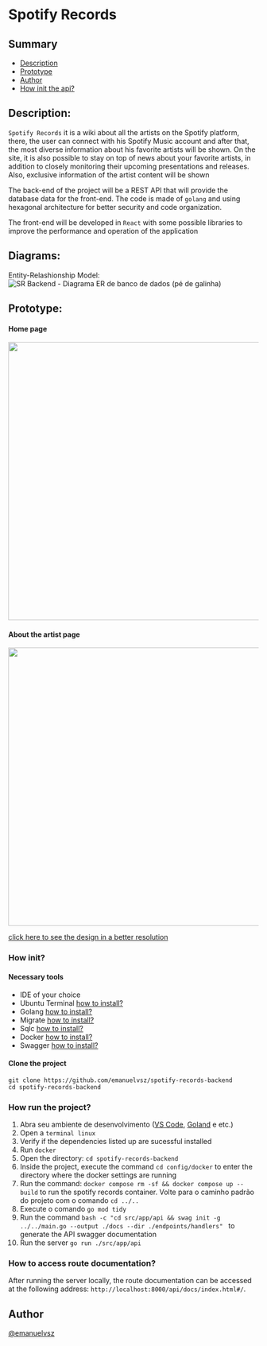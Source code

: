 # Spotify Records

<section name"summary" id="summary">

## Summary

<ul>
 <a href="#desc"><li>Description</li></a>
 <a href="#prototype"><li>Prototype</li></a>
 <a href="#author"><li>Author</li></a>
 <a href="#how-init"><li>How init the api?</li></a>
</ul>

</section>

<section name"desc" id="desc">

## Description:

``Spotify Records`` it is a wiki about all the artists on the Spotify platform, there, the user can connect with his Spotify Music account and after that, the most diverse information about his favorite artists will be shown. On the site, it is also possible to stay on top of news about your favorite artists, in addition to closely monitoring their upcoming presentations and releases. Also, exclusive information of the artist content will be shown

The back-end of the project will be a REST API that will provide the database data for the front-end. The code is made of ``golang`` and using hexagonal architecture for better security and code organization. 

The front-end will be developed in ``React`` with some possible libraries to improve the performance and operation of the application

</section>
 
<section name"prototype" id="prototype">

## Diagrams:

Entity-Relashionship Model:
![SR Backend - Diagrama ER de banco de dados (pé de galinha)](https://github.com/emanuelvsz/spotify-records-backend/assets/84058517/e6c0f658-0771-42d0-b4e0-a9bb97c2d8d7)

## Prototype:
 
#### Home page
<img src="https://user-images.githubusercontent.com/84058517/226115550-bb4d1f5b-7513-4dd5-ba9b-ef4421cfd424.png" width=560/>

#### About the artist page

<img src="https://user-images.githubusercontent.com/84058517/226115645-7ef8dfa4-8609-4d6e-aa05-56b3b9d3b8aa.png" width=560/>

<a href="https://www.figma.com/file/MObQo3CpTAPbX2fPYZ6BeI/Spotify-Records?node-id=0%3A1&t=9kqFiWsBJ8W3ne76-1">click here to see the design in a better resolution</a>

<section id="how-init"></section>

### How init?

#### <section id="what-are-the-necessary-tools"></section>Necessary tools

- IDE of your choice
- Ubuntu Terminal <a href="https://learn.microsoft.com/en-us/windows/wsl/install">how to install?</a>
- Golang <a href="https://go.dev/doc/">how to install?</a>
- Migrate <a href="https://pkg.go.dev/github.com/golang-migrate/migrate/v4">how to install?</a>
- Sqlc <a href="https://docs.sqlc.dev/en/latest/overview/install.html">how to install?</a>
- Docker <a href="https://docs.docker.com/engine/install">how to install?</a>
- Swagger <a href="https://github.com/swaggo/swag">how to install?</a>

#### Clone the project 
 
```
git clone https://github.com/emanuelvsz/spotify-records-backend
cd spotify-records-backend
```

### <section id="como-rodar-o-projeto"></section>How run the project?

1. Abra seu ambiente de desenvolvimento (<a href="https://code.visualstudio.com/download">VS Code</a>, <a href="https://www.jetbrains.com/go/promo/?source=google&medium=cpc&campaign=10156130867&term=goland&content=438684701890&gad=1&gclid=Cj0KCQjwmN2iBhCrARIsAG_G2i7Tsx5AtYXU8TlqWbu6rqD6AO_C6sJs4C8plkJPbA0HNRWExrQFFmgaAhIlEALw_wcB">Goland</a> e etc.)
2. Open a ``terminal linux``
3. Verify if the dependencies listed up are sucessful installed
4. Run ``docker``
5. Open the directory: ``cd spotify-records-backend``
6. Inside the project, execute the command ``cd config/docker`` to enter the directory where the docker settings are running
7. Run the command: ``docker compose rm -sf && docker compose up --build`` to run the spotify records container. Volte para o caminho padrão do projeto com o comando ``cd ../..``
9. Execute o comando ``go mod tidy``
10. Run the command ``bash -c "cd src/app/api && swag init -g ../../main.go --output ./docs --dir ./endpoints/handlers"
`` to generate the API swagger documentation
11. Run the server ``go run ./src/app/api``

### <section id="how-to-access-route-documentation"></section>How to access route documentation?
 
After running the server locally, the route documentation can be accessed at the following address: `http://localhost:8000/api/docs/index.html#/`.

<section name"author" id="author">

## Author

<a href="https://github.com/emanuelvsz">@emanuelvsz</a>

</section>
